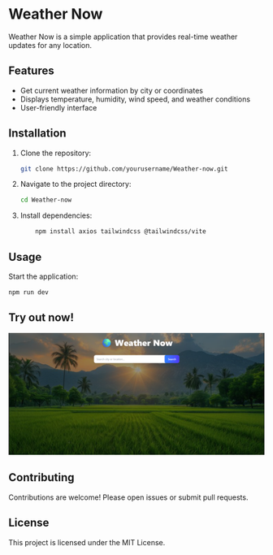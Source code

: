 # Weather Now

Weather Now is a simple application that provides real-time weather updates for any location.

## Features

- Get current weather information by city or coordinates
- Displays temperature, humidity, wind speed, and weather conditions
- User-friendly interface

## Installation

1. Clone the repository:
    ```bash
    git clone https://github.com/yourusername/Weather-now.git
    ```
2. Navigate to the project directory:
    ```bash
    cd Weather-now
    ```
3. Install dependencies:
    ```bash
        npm install axios tailwindcss @tailwindcss/vite
    ```

## Usage

Start the application:
```bash
npm run dev
```
## Try out now!

[![Weather Now Screenshot](Screenshot.png)](https://codesandbox.io/p/github/AnithVarghese/weather-now-app/main?import=true)


  

## Contributing

Contributions are welcome! Please open issues or submit pull requests.

## License

This project is licensed under the MIT License.


